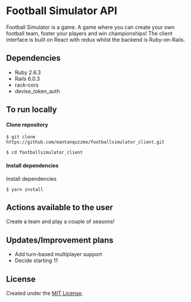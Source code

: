 # Football Simulator API


Football Simulator is a game. A game where you can create your own football team, foster your players and win championships! The client interface is built on React with redux whilst the backend is Ruby-on-Rails.


## Dependencies
- Ruby 2.6.3
- Rails 6.0.3
- rack-cors
- devise_token_auth

## To run locally
#### Clone repository
```
$ git clone https://github.com/mantanquzzmo/footballsimulator_client.git
```
```
$ cd footballsimulator_client
```

#### Install dependencies
Install dependencies
```
$ yarn install
```


## Actions available to the user

Create a team and play a couple of seasons!

## Updates/Improvement plans
- Add turn-based multiplayer support
- Decide starting 11

## License
Created under the <a href="https://en.wikipedia.org/wiki/MIT_License">MIT License</a>.
